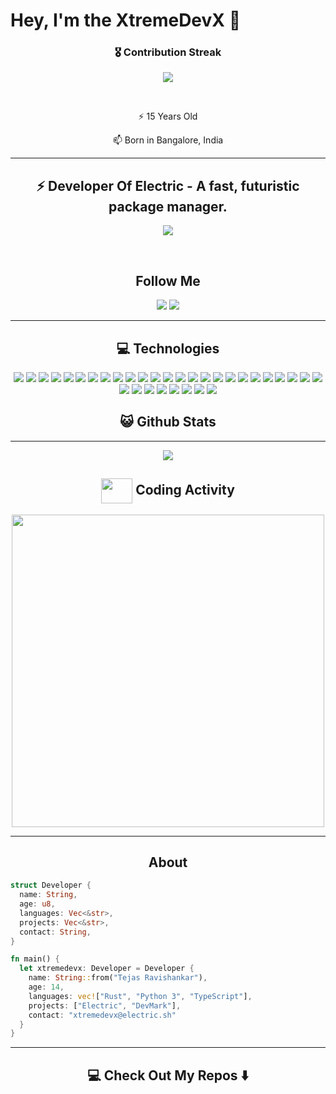 # Hey, I'm the XtremeDevX 👋


<h3 align="center">🎖 Contribution Streak</h3>

<p align="center">
  <a href="https://gh-contribution-stats.herokuapp.com/?user=XtremeDevX">
    <img src="https://gh-contribution-stats.herokuapp.com/?user=XtremeDevX&theme=dark"/>
  </a> 
</p>
<br>
<p align="center"> 
⚡  15 Years Old
</p>

<p align="center"> 
📫   Born in Bangalore, India
</p>

<hr>

<h2 align="center"> ⚡ Developer Of Electric - A fast, futuristic package manager. </h2>

<p align="center">
<img src="https://github-readme-stats.vercel.app/api/pin/?username=electric-package-manager&repo=electric" />
</p>
<br>


<h2 align="center"> Follow Me </h2>

<p align="center">
<img src="https://img.shields.io/badge/-GitHub-181717?style=flat-square&logo=github&logoColor=white&link=https://github.com/xtremedevx">

<img src="https://img.shields.io/badge/-xtremedevx@gmail.com-c14438?style=flat-square&logo=Gmail&logoColor=white&link=mailto:xtremedevx@electric.sh">


</p>
<hr>

<h2 align="center"> 💻 Technologies </h2>

<p align="center">
  
<img src="https://img.shields.io/badge/-python-black?style=flat-square&logo=python">
<img src="https://img.shields.io/badge/-Rust-black?style=flat-square&logo=rust">
<img src="https://img.shields.io/badge/-flutter-black?style=flat-square&logo=flutter">
<img src="https://img.shields.io/badge/-dart-black?style=flat-square&logo=dart">
<img src="https://img.shields.io/badge/-Git-black?style=flat-square&logo=git">
<img src="https://img.shields.io/badge/-GitHub-black?style=flat-square&logo=github">
<img src="https://img.shields.io/badge/-GitLab-black?style=flat-square&logo=gitlab">
<img src="https://img.shields.io/badge/-MongoDB-black?style=flat-square&logo=mongodb">
<img src="https://img.shields.io/badge/-Firebase-black?style=flat-square&logo=firebase">
<img src="https://img.shields.io/badge/-Realm-black?style=flat-square&logo=realm">
<img src="https://img.shields.io/badge/-Swift-black?style=flat-square&logo=swift">
<img src="https://img.shields.io/badge/-XCode-black?style=flat-square&logo=xcode">
<img src="https://img.shields.io/badge/-iOS-black?style=flat-square&logo=ios">
<img src="https://img.shields.io/badge/-HTML5-black?style=flat-square&logo=html5&logoColor=white">
<img src="https://img.shields.io/badge/-CSS3-black?style=flat-square&logo=css3">
<img src="https://img.shields.io/badge/-SCSS-black?style=flat-square&logo=sass">
<img src="https://img.shields.io/badge/-Bootstrap-black?style=flat-square&logo=bootstrap">
<img src="https://img.shields.io/badge/-React-black?style=flat-square&logo=react">
<img src=https://img.shields.io/badge/-Next.js-black?style=flat-square&logo=Next.js>
<img src="https://img.shields.io/badge/-TypeScript-black?style=flat-square&logo=typescript">
<img src="https://img.shields.io/badge/-JavaScript-black?style=flat-square&logo=javascript">
<img src=https://img.shields.io/badge/-Node.js-black?style=flat-square&logo=Node.js>
<img src="https://img.shields.io/badge/-Electron-black?style=flat-square&logo=electron">
<img src="https://img.shields.io/badge/-JQuery-black?style=flat-square&logo=jquery">
<img src="https://img.shields.io/badge/-Android-black?style=flat-square&logo=android">
<img src="https://img.shields.io/badge/-JSON-black?style=flat-square&logo=json">
<img src="https://img.shields.io/badge/-Powershell-black?style=flat-square&logo=powershell">
<img src="https://img.shields.io/badge/-Express-black?style=flat-square&logo=express">
<img src="https://img.shields.io/badge/-Flask-black?style=flat-square&logo=flask">
<img src="https://img.shields.io/badge/-Npm-black?style=flat-square&logo=npm">
<img src="https://img.shields.io/badge/-Yarn-black?style=flat-square&logo=yarn">
<img src="https://img.shields.io/badge/-Discord-black?style=flat-square&logo=discord">
<img src="https://img.shields.io/badge/-C++-black?style=flat-square&logo=C++">

</p>

<h2 align="center"> 😺 Github Stats </h2>

<hr>

<p align="center">
  
<img src="https://github-readme-stats-codestackr.vercel.app/api?username=xtremedevx&show_icons=true&hide_border=true&count_private=true&include_all_commits=true&theme=radical">

<br>

## <div align="center"><img align="center" height="40px" width="50px" src="https://img.icons8.com/nolan/64/activity-feed.png"/><span align="center"> Coding Activity</span></div>
<p align="center">
  <img width="500px" src="https://github-readme-stats.vercel.app/api/wakatime?username=XtremeDevX&theme=radical&hide_title=true" />
</p>

<hr>

<h2 align="center">About</h2>

```rust
struct Developer {
  name: String,
  age: u8,
  languages: Vec<&str>,
  projects: Vec<&str>,
  contact: String,
}

fn main() {
  let xtremedevx: Developer = Developer {
    name: String::from("Tejas Ravishankar"),
    age: 14,
    languages: vec!["Rust", "Python 3", "TypeScript"],
    projects: ["Electric", "DevMark"],
    contact: "xtremedevx@electric.sh"
  }
}
```

<hr>

<h2  align="center">💻 Check Out My Repos ⬇️ </h2>
